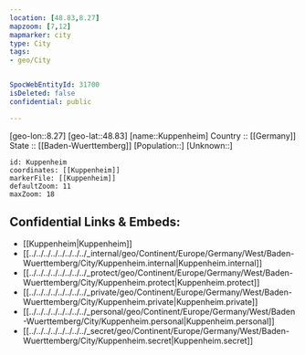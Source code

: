 ```yaml
---
location: [48.83,8.27] 
mapzoom: [7,12] 
mapmarker: city 
type: City
tags:
- geo/City


SpocWebEntityId: 31700
isDeleted: false
confidential: public

---
```

[geo-lon::8.27] 
[geo-lat::48.83] 
[name::Kuppenheim] 
Country :: [[Germany]]  
State :: [[Baden-Wuerttemberg]] 
[Population::] 
[Unknown::] 


```leaflet
id: Kuppenheim
coordinates: [[Kuppenheim]] 
markerFile: [[Kuppenheim]] 
defaultZoom: 11 
maxZoom: 18
```


## Confidential Links & Embeds: 
- [[Kuppenheim|Kuppenheim]]  
- [[../../../../../../../../_internal/geo/Continent/Europe/Germany/West/Baden-Wuerttemberg/City/Kuppenheim.internal|Kuppenheim.internal]] 
- [[../../../../../../../../_protect/geo/Continent/Europe/Germany/West/Baden-Wuerttemberg/City/Kuppenheim.protect|Kuppenheim.protect]] 
- [[../../../../../../../../_private/geo/Continent/Europe/Germany/West/Baden-Wuerttemberg/City/Kuppenheim.private|Kuppenheim.private]] 
- [[../../../../../../../../_personal/geo/Continent/Europe/Germany/West/Baden-Wuerttemberg/City/Kuppenheim.personal|Kuppenheim.personal]] 
- [[../../../../../../../../_secret/geo/Continent/Europe/Germany/West/Baden-Wuerttemberg/City/Kuppenheim.secret|Kuppenheim.secret]] 
